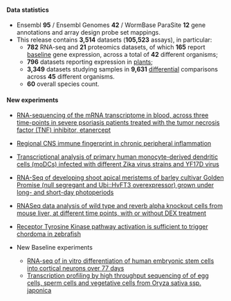 #### Data statistics

- Ensembl **95** / Ensembl Genomes **42** / WormBase ParaSite **12** gene annotations and
  array design probe set mappings.   
- This release contains **3,514** datasets (**105,523** assays), in particular:            
  - **782** RNA-seq and **21** proteomics datasets, of which **165** report
    [baseline](https://www.ebi.ac.uk/gxa/baseline/experiments) gene expression, across a total of **42** different
    organisms;           
  - **796** datasets reporting expression in [plants](https://www.ebi.ac.uk/gxa/plant/experiments);               
  - **3,349** datasets studying samples in **9,631**
    [differential](https://www.ebi.ac.uk/gxa/help/index.html#differential-expression) comparisons across **45**
    different organisms.
  - **60** overall species count.


#### New experiments

- [RNA-sequencing of the mRNA transcriptome in blood, across three time-points in severe psoriasis patients treated with the tumor necrosis factor (TNF) inhibitor, etanercept](https://www.ebi.ac.uk/gxa/experiments/E-MTAB-6555/Results)
- [Regional CNS immune fingerprint in chronic peripheral inflammation](https://www.ebi.ac.uk/gxa/experiments/E-MTAB-7279)
- [Transcriptional analysis of primary human monocyte-derived dendritic cells (moDCs) infected with different Zika virus strains and YF17D virus](https://www.ebi.ac.uk/gxa/experiments/E-MTAB-6192)
- [RNA-Seq of developing shoot apical meristems of barley cultivar Golden Promise (null segregant and Ubi::HvFT3 overexpressor) grown under long- and short-day photoperiods](https://www.ebi.ac.uk/gxa/experiments/E-MTAB-7158)
- [RNASeq data analysis of wild type and reverb alpha knockout cells from mouse liver, at different time points, with or without DEX treatment](https://www.ebi.ac.uk/gxa/experiments/E-MTAB-7017)
- [Receptor Tyrosine Kinase pathway activation is sufficient to trigger chordoma in zebrafish](https://www.ebi.ac.uk/gxa/experiments/gxa/E-MTAB-7349)

- New Baseline experiments      
  - [RNA-seq of in vitro differentiation of human embryonic stem cells into cortical neurons over 77 days](https://www.ebi.ac.uk/gxa/experiments/E-GEOD-56796)
  - [Transcription profiling by high throughput sequencing of of egg cells, sperm cells and vegetative cells from Oryza sativa ssp. japonica](https://www.ebi.ac.uk/gxa/experiments/E-GEOD-50777)
